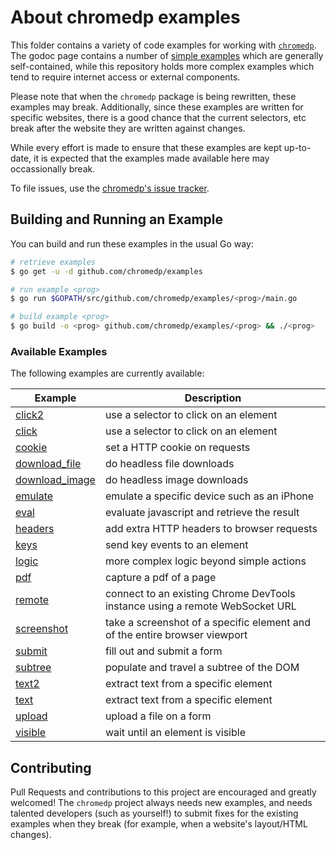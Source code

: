 # About chromedp examples

This folder contains a variety of code examples for working with
[`chromedp`][1]. The godoc page contains a number of [simple examples][2] which
are generally self-contained, while this repository holds more complex examples
which tend to require internet access or external components.

Please note that when the `chromedp` package is being rewritten, these examples
may break. Additionally, since these examples are written for specific websites,
there is a good chance that the current selectors, etc break after the website
they are written against changes.

While every effort is made to ensure that these examples are kept up-to-date,
it is expected that the examples made available here may occassionally break.

To file issues, use the [chromedp's issue tracker][3].

## Building and Running an Example

You can build and run these examples in the usual Go way:

```sh
# retrieve examples
$ go get -u -d github.com/chromedp/examples

# run example <prog>
$ go run $GOPATH/src/github.com/chromedp/examples/<prog>/main.go

# build example <prog>
$ go build -o <prog> github.com/chromedp/examples/<prog> && ./<prog>
```
### Available Examples

The following examples are currently available:

<!-- the following section is updated by running `go run gen.go` -->
<!-- START EXAMPLES -->
| Example                           | Description                                                                  |
|-----------------------------------|------------------------------------------------------------------------------|
| [click2](/click2)                 | use a selector to click on an element                                        |
| [click](/click)                   | use a selector to click on an element                                        |
| [cookie](/cookie)                 | set a HTTP cookie on requests                                                |
| [download_file](/download_file)   | do headless file downloads                                                   |
| [download_image](/download_image) | do headless image downloads                                                  |
| [emulate](/emulate)               | emulate a specific device such as an iPhone                                  |
| [eval](/eval)                     | evaluate javascript and retrieve the result                                  |
| [headers](/headers)               | add extra HTTP headers to browser requests                                   |
| [keys](/keys)                     | send key events to an element                                                |
| [logic](/logic)                   | more complex logic beyond simple actions                                     |
| [pdf](/pdf)                       | capture a pdf of a page                                                      |
| [remote](/remote)                 | connect to an existing Chrome DevTools instance using a remote WebSocket URL |
| [screenshot](/screenshot)         | take a screenshot of a specific element and of the entire browser viewport   |
| [submit](/submit)                 | fill out and submit a form                                                   |
| [subtree](/subtree)               | populate and travel a subtree of the DOM                                     |
| [text2](/text2)                   | extract text from a specific element                                         |
| [text](/text)                     | extract text from a specific element                                         |
| [upload](/upload)                 | upload a file on a form                                                      |
| [visible](/visible)               | wait until an element is visible                                             |
<!-- END EXAMPLES -->

## Contributing

Pull Requests and contributions to this project are encouraged and greatly
welcomed!  The `chromedp` project always needs new examples, and needs talented
developers (such as yourself!) to submit fixes for the existing examples when
they break (for example, when a website's layout/HTML changes).

[1]: https://github.com/chromedp/chromedp
[2]: https://godoc.org/github.com/chromedp/chromedp#pkg-examples
[3]: https://github.com/chromedp/chromedp/issues
